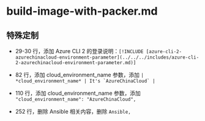 # build-image-with-packer.md

## 特殊定制

* 29-30 行，添加 Azure CLI 2 的登录说明：`[!INCLUDE [azure-cli-2-azurechinacloud-environment-parameter](../../../includes/azure-cli-2-azurechinacloud-environment-parameter.md)]`

* 82 行，添加 cloud_environment_name 参数，添加 ```| *cloud_environment_name* | It's `AzureChinaCloud` |```

* 110 行，添加 cloud_environment_name 参数，添加 `"cloud_environment_name": "AzureChinaCloud",`

* 252 行，删除 Ansible 相关内容，删除 `Ansible,`